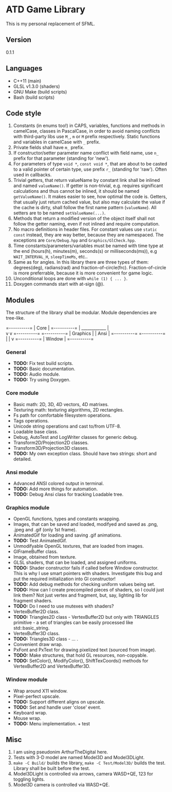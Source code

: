 # ATD Game Library
This is my personal replacement of SFML.

## Version
0.1.1

## Languages
* C++11 (main)
* GLSL v1.3.0 (shaders)
* GNU Make (build scripts)
* Bash (build scripts)

## Code style
1. Constants (in enums too!) in CAPS, variables, functions and methods in 
camelCase, classes in PascalCase, in order to avoid naming conflicts with 
third-party libs use `M_`, `m` or `M` prefix respectively. Static 
functions and variables in camelCase with `_` prefix.
2. Private fields shall have `m_` prefix.
3. If constructor/setter parameter name conflict with field name, use `n_` 
prefix for that parameter (standing for 'new').
4. For parameters of type `void *`, `const void *`, that are about to be 
casted to a valid pointer of certain type, use prefix `r_` (standing for 
'raw'). Often used in callbacks.
5. Trivial getters, that return valueName by constant link shall be 
inlined and named `valueName()`. If getter is non-trivial, e.g. requires 
significant calculations and thus cannot be inlined, it should be named 
`getValueName()`. It makes easier to see, how optimal the code is. 
Getters, that usually just return cached value, but also may calculate the 
value if the cache is dirty, shall follow the first name pattern 
(`valueName`). All setters are to be named `setValueName(...)`.
6. Methods that return a modified version of the object itself shall not 
follow the getter naming, even if not inlined and require computation.
7. No macro definitions in header files. For constant values use 
`static const` instead, they are way better, because they are namespaced. 
The exceptions are `Core/Debug.hpp` and `Graphics/GlCheck.hpp`.
8. Time constants/parameters/variables must be named with time type at the 
end (hours(h), minutes(m), seconds(s) or milliseconds(ms)), e.g 
`WAIT_INTERVAL_H`, `sleepTimeMs`, etc..
9. Same as for angles. In this library there are three types of them: 
degrees(deg), radians(rad) and fraction-of-circle(frc). Fraction-of-circle 
is more preferrable, because it is more convenient for game logic.
10. Unconditional loops are done with `while (1) { ... }`.
11. Doxygen commands start with at-sign (@).

## Modules
The structure of the library shall be modular. Module dependencies are 
tree-like.

=----------=
|   Core   |
=----------=
    |  \____________
    |               \
    v                v
=----------=    =----------=
| Graphics |    |   Ansi   |
=----------=    =----------=
     |
     |
     v
=----------=
|  Window  |
=----------=

### General
* **TODO:** Fix test build scripts.
* **TODO:** Basic documentation.
* **TODO:** Audio module.
* **TODO:** Try using Doxygen.

### Core module
* Basic math: 2D, 3D, 4D vectors, 4D matrixes.
* Texturing math: texturing algorithms, 2D rectangles.
* Fs path for comfortable filesystem operations.
* Tags operations.
* Unicode string operations and cast to/from UTF-8.
* Loadable base class.
* Debug, AutoTest and LogWriter classes for generic debug.
* Transform2D/Projection2D classes.
* Transform3D/Projection3D classes.
* **TODO:** My own exception class. Should have two strings: short and 
detailed.

### Ansi module
* Advanced ANSI colored output in terminal.
* **TODO:** Add more things for automation.
* **TODO:** Debug Ansi class for tracking Loadable tree.

### Graphics module
* OpenGL functions, types and constants wrapping.
* Images, that can be saved and loaded, modifyed and saved as .png, .jpeg 
and .gif (only 1st frame).
* AnimatedGif for loading and saving .gif animations.
* **TODO:** Test AnimatedGif.
* Unmodifyable OpenGL textures, that are loaded from images.
* GlFrameBuffer class.
* Image, obtained from texture.
* GLSL shaders, that can be loaded, and assigned uniforms.
* **TODO:** Shader constructor fails if called before Window constructor. 
This is why I use smart pointers with shaders. Investigate this bug and 
put the required initialization into Gl constructor!
* **TODO:** Add debug methods for checking uniform values being set.
* **TODO:** How can I create precompiled pieces of shaders, so I could 
just link them? Not just vertex and fragment, but, say, lighting lib for 
fragment shaders.
* **TODO:** Do I need to use mutexes with shaders?
* VertexBuffer2D class.
* **TODO:** Triangles2D class - VertexBuffer2D but only with TRIANGLES 
primitive - a set of triangles can be easily processed like 
std::basic_string.
* VertexBuffer3D class.
* **TODO:** Triangles3D class - ... .
* Convenient draw wrap.
* PxFont and PxText for drawing pixelized text (sourced from image).
* **TODO:** Make structures, that hold GL resources, non-copyable.
* **TODO:** SetColor(), ModifyColor(), ShiftTexCoords() methods for 
VertexBuffer2D and VertexBuffer3D.

### Window module
* Wrap around X11 window.
* Pixel-perfect upscale.
* **TODO:** Support different aligns on upscale.
* **TODO:** Set and handle user 'close' event.
* Keyboard wrap.
* Mouse wrap.
* **TODO:** Menu implementation. + test

## Misc

1. I am using pseudonim ArthurTheDigital here.
2. Tests with 3-D model are named Model3D and Model3DLight.
3. `make -C Build/` builds the library, `make -C Test/Model3D/` builds 
the test. Library shall be built before the test.
4. Model3DLight is controlled via arrows, camera WASD+QE, 123 for 
toggling lights.
5. Model3D camera is controlled via WASD+QE.


